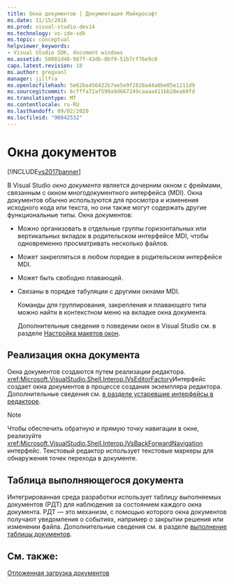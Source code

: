 ```yaml
---
title: Окна документов | Документация Майкрософт
ms.date: 11/15/2016
ms.prod: visual-studio-dev14
ms.technology: vs-ide-sdk
ms.topic: conceptual
helpviewer_keywords:
- Visual Studio SDK, document windows
ms.assetid: 50081d48-987f-43db-8bf9-51b7cf76e9c0
caps.latest.revision: 18
ms.author: gregvanl
manager: jillfra
ms.openlocfilehash: 5e62be456422b7ee5e9f2828a44a6be05e1211d9
ms.sourcegitcommit: 6cfffa72af599a9d667249caaaa411bb28ea69fd
ms.translationtype: MT
ms.contentlocale: ru-RU
ms.lasthandoff: 09/02/2020
ms.locfileid: "90842532"
---
```

# <a name="document-windows"></a>Окна документов
[!INCLUDE[vs2017banner](../../includes/vs2017banner.md)]

В Visual Studio *окно документа* является дочерним окном с фреймами, связанным с окном многодокументного интерфейса (MDI). Окна документов обычно используются для просмотра и изменения исходного кода или текста, но они также могут содержать другие функциональные типы. Окна документов:  
  
- Можно организовать в отдельные группы горизонтальных или вертикальных вкладок в родительском интерфейсе MDI, чтобы одновременно просматривать несколько файлов.  
  
- Может закрепляться в любом порядке в родительском интерфейсе MDI.  
  
- Может быть свободно плавающей.  
  
- Связаны в порядке табуляции с другими окнами MDI.  
  
  Команды для группирования, закрепления и плавающего типа можно найти в контекстном меню на вкладке окна документа.  
  
  Дополнительные сведения о поведении окон в Visual Studio см. в разделе [Настройка макетов окон](../../ide/customizing-window-layouts-in-visual-studio.md).  
  
## <a name="document-window-implementation"></a>Реализация окна документа  
 Окна документов создаются путем реализации редактора. <xref:Microsoft.VisualStudio.Shell.Interop.IVsEditorFactory>Интерфейс создает окна документов в процессе создания экземпляра редактора. Дополнительные сведения см. [в разделе устаревшие интерфейсы в редакторе](../../extensibility/legacy-interfaces-in-the-editor.md).  
  
> [!NOTE]
> Чтобы обеспечить обратную и прямую точку навигации в окне, реализуйте <xref:Microsoft.VisualStudio.Shell.Interop.IVsBackForwardNavigation> интерфейс. Текстовый редактор использует текстовые маркеры для обнаружения точек перехода в документе.  
  
## <a name="the-running-document-table"></a>Таблица выполняющегося документа  
 Интегрированная среда разработки использует таблицу выполняемых документов (РДТ) для наблюдения за состоянием каждого окна документа. РДТ — это механизм, с помощью которого окна документов получают уведомления о событиях, например о закрытии решения или изменении файла. Дополнительные сведения см. в разделе [выполнение таблицы документов](../../extensibility/internals/running-document-table.md).  
  
## <a name="see-also"></a>См. также:  
 [Отложенная загрузка документов](../../extensibility/internals/delayed-document-loading.md)
